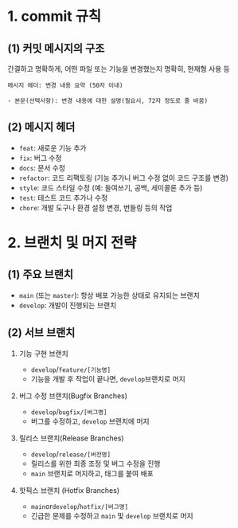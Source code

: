 # 1. commit 규칙

## (1) 커밋 메시지의 구조
간결하고 명확하게, 어떤 파일 또는 기능을 변경했는지 명확히, 현재형 사용 등

```
메시지 헤더: 변경 내용 요약 (50자 이내)

- 본문(선택사항): 변경 내용에 대한 설명(필요시, 72자 정도로 줄 바꿈)
```

## (2) 메시지 헤더

- `feat`: 새로운 기능 추가
- `fix`: 버그 수정
- `docs`: 문서 수정
- `refactor`: 코드 리팩토링 (기능 추가니 버그 수정 없이 코드 구조를 변경)
- `style`: 코드 스타일 수정 (예: 들여쓰기, 공백, 세미콜론 추가 등)
- `test`: 테스트 코드 추가나 수정
- `chore`: 개발 도구나 환경 설정 변경, 번들링 등의 작업

# 2. 브랜치 및 머지 전략

## (1) 주요 브랜치

- `main` (또는 `master`): 항상 배포 가능한 상태로 유지되는 브랜치
- `develop`: 개발이 진행되는 브랜치

## (2) 서브 브랜치

1. 기능 구현 브랜치 

    - `develop`/`feature/[기능명]` 
    - 기능을 개발 후 작업이 끝나면, `develop`브랜치로 머지

2. 버그 수정 브랜치(Bugfix Branches)

    - `develop`/`bugfix/[버그명]` 
    - 버그를 수정하고, `develop` 브랜치에 머지

3. 릴리스 브랜치(Release Branches)

    - `develop`/`release/[버전명]`
    - 릴리스를 위한 최종 조정 및 버그 수정을 진행
    - `main` 브랜치로 머지하고, 태그를 붙여 배포

4. 핫픽스 브랜치 (Hotfix Branches)

    - `main`or`develop`/`hotfix/[버그명]`
    - 긴급한 문제를 수정하고 `main` 및 `develop` 브랜치로 머지
